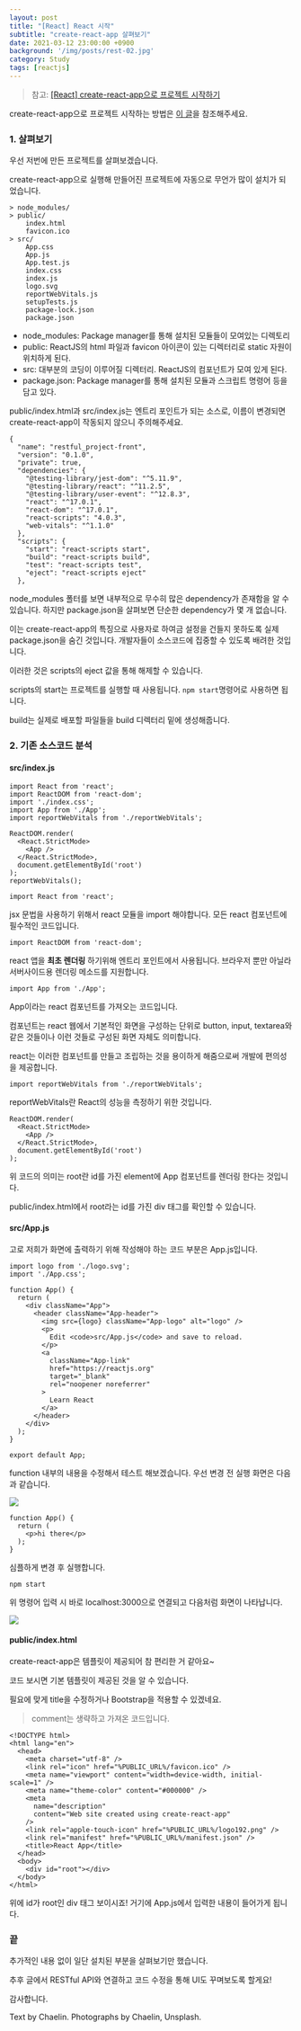 ```yaml
---
layout: post
title: "[React] React 시작"
subtitle: "create-react-app 살펴보기"
date: 2021-03-12 23:00:00 +0900
background: '/img/posts/rest-02.jpg'
category: Study
tags: [reactjs]
---
```

> 참고: <a href="https://eunvanz.github.io/react/2018/06/05/React-create-react-app%EC%9C%BC%EB%A1%9C-%ED%94%84%EB%A1%9C%EC%A0%9D%ED%8A%B8-%EC%8B%9C%EC%9E%91%ED%95%98%EA%B8%B0/">[React] create-react-app으로 프로젝트 시작하기</a>

create-react-app으로 프로젝트 시작하는 방법은 <a href="https://chaelin1211.github.io/study/2021/03/04/rest-project-04.html">이 글</a>을 참조해주세요.
### 1. 살펴보기
우선 저번에 만든 프로젝트를 살펴보겠습니다. 

create-react-app으로 실행해 만들어진 프로젝트에 자동으로 무언가 많이 설치가 되었습니다.

```
> node_modules/
> public/
    index.html
    favicon.ico
> src/
    App.css
    App.js
    App.test.js
    index.css
    index.js
    logo.svg
    reportWebVitals.js
    setupTests.js
    package-lock.json
    package.json
```

* node_modules: Package manager를 통해 설치된 모듈들이 모여있는 디렉토리
* public: ReactJS의 html 파일과 favicon 아이콘이 있는 디렉터리로 static 자원이 위치하게 된다.
* src: 대부분의 코딩이 이루어질 디렉터리. ReactJS의 컴포넌트가 모여 있게 된다.
* package.json: Package manager를 통해 설치된 모듈과 스크립트 명령어 등을 담고 있다.

public/index.html과 src/index.js는 엔트리 포인트가 되는 소스로, 이름이 변경되면 create-react-app이 작동되지 않으니 주의해주세요.

```
{
  "name": "restful_project-front",
  "version": "0.1.0",
  "private": true,
  "dependencies": {
    "@testing-library/jest-dom": "^5.11.9",
    "@testing-library/react": "^11.2.5",
    "@testing-library/user-event": "^12.8.3",
    "react": "^17.0.1",
    "react-dom": "^17.0.1",
    "react-scripts": "4.0.3",
    "web-vitals": "^1.1.0"
  },
  "scripts": {
    "start": "react-scripts start",
    "build": "react-scripts build",
    "test": "react-scripts test",
    "eject": "react-scripts eject"
  },

```

node_modules 폴터를 보면 내부적으로 무수히 많은 dependency가 존재함을 알 수 있습니다. 하지만 package.json을 살펴보면 단순한 dependency가 몇 개 없습니다.

이는 create-react-app의 특징으로 사용자로 하여금 설정을 건들지 못하도록 실제 package.json을 숨긴 것입니다. 개발자들이 소스코드에 집중할 수 있도록 배려한 것입니다. 

이러한 것은 scripts의 eject 값을 통해 해제할 수 있습니다.

scripts의 start는 프로젝트를 실행할 때 사용됩니다. ```npm start```명령어로 사용하면 됩니다.

build는 실제로 배포할 파일들을 build 디렉터리 밑에 생성해줍니다. 

### 2. 기존 소스코드 분석
#### src/index.js
```
import React from 'react';
import ReactDOM from 'react-dom';
import './index.css';
import App from './App';
import reportWebVitals from './reportWebVitals';

ReactDOM.render(
  <React.StrictMode>
    <App />
  </React.StrictMode>,
  document.getElementById('root')
);
reportWebVitals();
```

```
import React from 'react';
```
jsx 문법을 사용하기 위해서 react 모듈을 import 해야합니다. 모든 react 컴포넌트에 필수적인 코드입니다.

```
import ReactDOM from 'react-dom';
```
react 앱을 **최초 렌더링** 하기위해 엔트리 포인트에서 사용됩니다. 브라우저 뿐만 아닐라 서버사이드용 렌더링 메소드를 지원합니다.

```
import App from './App';
```
App이라는 react 컴포넌트를 가져오는 코드입니다. 

컴포넌트는 react 웹에서 기본적인 화면을 구성하는 단위로 button, input, textarea와 같은 것들이나 이런 것들로 구성된 화면 자체도 의미합니다.

react는 이러한 컴포넌트를 만들고 조립하는 것을 용이하게 해줌으로써 개발에 편의성을 제공합니다.

```
import reportWebVitals from './reportWebVitals';
```
reportWebVitals란 React의 성능을 측정하기 위한 것입니다.

```
ReactDOM.render(
  <React.StrictMode>
    <App />
  </React.StrictMode>,
  document.getElementById('root')
);
```
위 코드의 의미는 root란 id를 가진 element에 App 컴포넌트를 렌더링 한다는 것입니다. 

public/index.html에서 root라는 id를 가진 div 태그를 확인할 수 있습니다.

#### src/App.js
고로 저희가 화면에 출력하기 위해 작성해야 하는 코드 부분은 App.js입니다.

```
import logo from './logo.svg';
import './App.css';

function App() {
  return (
    <div className="App">
      <header className="App-header">
        <img src={logo} className="App-logo" alt="logo" />
        <p>
          Edit <code>src/App.js</code> and save to reload.
        </p>
        <a
          className="App-link"
          href="https://reactjs.org"
          target="_blank"
          rel="noopener noreferrer"
        >
          Learn React
        </a>
      </header>
    </div>
  );
}

export default App;
```

function 내부의 내용을 수정해서 테스트 해보겠습니다. 우선 변경 전 실행 화면은 다음과 같습니다. 

<img class="img-fluid" src="/img/posts/inPost/rest-05-02.png">

```
function App() {
  return (
    <p>hi there</p>
  );
}
```
심플하게 변경 후 실행합니다.

```
npm start
```

위 명령어 입력 시 바로 localhost:3000으로 연결되고 다음처럼 화면이 나타납니다.

<img class="img-fluid" src="/img/posts/inPost/react-01-01.png">

#### public/index.html
create-react-app은 템플릿이 제공되어 참 편리한 거 같아요~

코드 보시면 기본 템플릿이 제공된 것을 알 수 있습니다.

필요에 맞게 title을 수정하거나 Bootstrap을 적용할 수 있겠네요.

> comment는 생략하고 가져온 코드입니다.
```
<!DOCTYPE html>
<html lang="en">
  <head>
    <meta charset="utf-8" />
    <link rel="icon" href="%PUBLIC_URL%/favicon.ico" />
    <meta name="viewport" content="width=device-width, initial-scale=1" />
    <meta name="theme-color" content="#000000" />
    <meta
      name="description"
      content="Web site created using create-react-app"
    />
    <link rel="apple-touch-icon" href="%PUBLIC_URL%/logo192.png" />
    <link rel="manifest" href="%PUBLIC_URL%/manifest.json" />
    <title>React App</title>
  </head>
  <body>
    <div id="root"></div>
  </body>
</html>
```

위에 id가 root인 div 태그 보이시죠! 거기에 App.js에서 입력한 내용이 들어가게 됩니다.

### 끝
추가적인 내용 없이 일단 설치된 부분을 살펴보기만 했습니다.

추후 글에서 RESTful API와 연결하고 코드 수정을 통해 UI도 꾸며보도록 할게요!

감사합니다.

<p class = "placeholder">Text by Chaelin. Photographs by Chaelin, Unsplash.</p>
